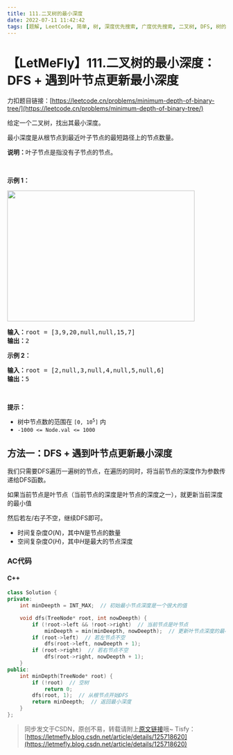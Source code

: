 ```yaml
---
title: 111.二叉树的最小深度
date: 2022-07-11 11:42:42
tags: [题解, LeetCode, 简单, 树, 深度优先搜索, 广度优先搜索, 二叉树, DFS, 树的深度]
---
```


# 【LetMeFly】111.二叉树的最小深度：DFS + 遇到叶节点更新最小深度

力扣题目链接：[https://leetcode.cn/problems/minimum-depth-of-binary-tree/](https://leetcode.cn/problems/minimum-depth-of-binary-tree/)

<p>给定一个二叉树，找出其最小深度。</p>

<p>最小深度是从根节点到最近叶子节点的最短路径上的节点数量。</p>

<p><strong>说明：</strong>叶子节点是指没有子节点的节点。</p>

<p> </p>

<p><strong>示例 1：</strong></p>
<img alt="" src="https://assets.leetcode.com/uploads/2020/10/12/ex_depth.jpg" style="width: 432px; height: 302px;" />
<pre>
<strong>输入：</strong>root = [3,9,20,null,null,15,7]
<strong>输出：</strong>2
</pre>

<p><strong>示例 2：</strong></p>

<pre>
<strong>输入：</strong>root = [2,null,3,null,4,null,5,null,6]
<strong>输出：</strong>5
</pre>

<p> </p>

<p><strong>提示：</strong></p>

<ul>
	<li>树中节点数的范围在 <code>[0, 10<sup>5</sup>]</code> 内</li>
	<li><code>-1000 <= Node.val <= 1000</code></li>
</ul>


    
## 方法一：DFS + 遇到叶节点更新最小深度

我们只需要DFS遍历一遍树的节点，在遍历的同时，将当前节点的深度作为参数传递给DFS函数。

如果当前节点是叶节点（当前节点的深度是叶节点的深度之一），就更新当前深度的最小值

然后若左/右子不空，继续DFS即可。

+ 时间复杂度$O(N)$，其中$N$是节点的数量
+ 空间复杂度$O(H)$，其中$H$是最大的节点深度

### AC代码

#### C++

```cpp
class Solution {
private:
    int minDeepth = INT_MAX;  // 初始最小节点深度是一个很大的值

    void dfs(TreeNode* root, int nowDeepth) {
        if (!root->left && !root->right)  // 当前节点是叶节点
            minDeepth = min(minDeepth, nowDeepth);  // 更新叶节点深度的最小值
        if (root->left)  // 若左节点不空
            dfs(root->left, nowDeepth + 1);
        if (root->right)  // 若右节点不空
            dfs(root->right, nowDeepth + 1);
    }
public:
    int minDepth(TreeNode* root) {
        if (!root)  // 空树
            return 0;
        dfs(root, 1);  // 从根节点开始DFS
        return minDeepth;  // 返回最小深度
    }
};
```

> 同步发文于CSDN，原创不易，转载请附上[原文链接](https://leetcode.letmefly.xyz/2022/07/11/LeetCode%200111.%E4%BA%8C%E5%8F%89%E6%A0%91%E7%9A%84%E6%9C%80%E5%B0%8F%E6%B7%B1%E5%BA%A6/)哦~
> Tisfy：[https://letmefly.blog.csdn.net/article/details/125718620](https://letmefly.blog.csdn.net/article/details/125718620)
